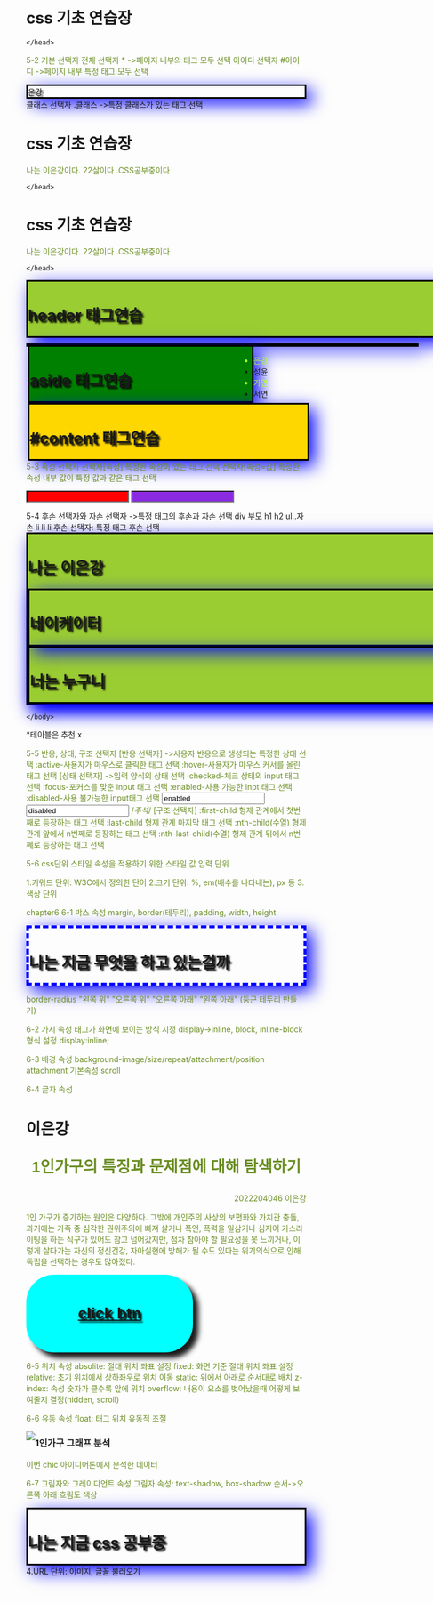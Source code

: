 <!DOCTYPE html> 
<html>
    <head>
<title>chapter5 css기초</title>
<style>

h1 { 
    color : blueviolet;
background-color: yellowgreen; }
</style>
<body>
    <h1>css 기초 연습장</h1>
    </body>
        
    </head>
</html>

5-2 기본 선택자
전체 선택자 * ->페이지 내부의 태그 모두 선택
아이디 선택자 #아이디 ->페이지 내부 특정 태그 모두 선택<div id="id">은강</div>
클래스 선택자 .클래스 ->특정 클래스가 있는 태그 선택
<!--전체 선택자-->
<!DOCTYPE html> 
<html>
    <head>
<title>chapter5 css기초</title>
<style>

* { 
    color : blueviolet;
background-color: yellowgreen; }
</style>
<body>
    <h1>css 기초 연습장</h1>
    <P>나는 이은강이다. 22살이다 .CSS공부중이다</P>
    </body>
        
    </head>
</html>

<!--태그 선택자-->
<!DOCTYPE html> 
<html>
    <head>
<title>chapter5 5-1예제</title>
<style>

h1 { color: skyblue;}
p {color : olivedrab;}
</style>
<body>
    <h1>css 기초 연습장</h1>
    <P>나는 이은강이다. 22살이다 .CSS공부중이다</P>
    </body>
        
    </head>
</html>
<!--아이디 선택자-->
<!DOCTYPE html> 
<html>
    <head>
<title>chapter5 5-2 예제</title>
<style>
    #header {
        width:800px; margin: 0 auto;
        background: yellowgreen;
    }
    #wrap{
        width: 700px; margin: 10 auto;
    }
    #aside {
        width:400px; float: left;
        background: green;
    }
    #content {
        width: 500px; float: left;
        background: gold;
    }

</style>
</head>
<body>
    <div id ="header">
      <h1>header 태그연습</h1>
</div>
<div id ="wrap">
    <div id="aside">
    <h1>aside 태그연습</h1>
</div>
<div id ="content">
    <h1>#content 태그연습</h1>
</div>
</div>
    </body>
        
    
</html>
<!--클래스 선택자-->
<!DOCTYPE html>
<html>
<head>
<title>css 클래스 선택자</title>
<style>
    .select {color: greenyellow}
</style>
</head>
<body>
    <ul>
        <li class="select">은강</li>
        <li>성윤</li>
        <li class="select">가연</li>
        <li>서연</li>
    </ul>
</body>
</html>

5-3 속성 선택자
선택자[속성]:특정한 속성이 있는 태그 선택
선택자[속성=값]:특정한 속성 내부 값이 특정 값과 같은 태그 선택
<!--속성 선택자-->
<!DOCTYPE html>
<html>
<head>
<title>css 클래스 속성 선택자</title>
<style>
    input[type="text"] { background: red;}
    input[type="password"] {background: blueviolet;}
</style>
</head>
<body>
   <form>
    <input type="text">
    <input type="password">
   </form>

</body>
</html>
5-4 후손 선택자와 자손 선택자
->특정 태그의 후손과 자손 선택
div 부모
<!--후손-->
h1 h2 ul..자손
    li li li
후손 선택자: 특정 태그 후손 선택
<!--자손 선택자-->
<!DOCTYPE html> 
<html>
    <head>
<title>chapter5 5-2 예제</title>
<style>
    #headerh1  h1 { color: blue;}
    
    #section > h1 { color: red;}
</style>
</head>
<body>
    <div id ="header">
      <h1 class ="title">나는 이은강</h1>
      <div id="nav">
        <h1>네이케이터</h1>
      </div>
      <div id="section">
        <h1 class="title">너는 누구니</h1>
      </div>
</div>

    </body>
</html>
*테이블은 추천 x

5-5 반응, 상태, 구조 선택자
[반응 선택자]
->사용자 반응으로 생성되는 특정한 상태 선택
:active-사용자가 마우스로 클릭한 태그 선택
:hover-사용자가 마우스 커서를 올린 태그 선택
[상태 선택자]
->입력 양식의 상태 선택
:checked-체크 상태의 input 태그 선택
:focus-포커스를 맞춘 input 태그 선택
:enabled-사용 가능한 inpt 태그 선택
:disabled-사용 불가능한 input태그 선택
<input value="enabled">
<input value="disabled">
/*주석*/
[구조 선택자]
:first-child 형제 관계에서 첫번째로 등장하는 태그 선택
:last-child 형제 관계 마지막 태그 선택
:nth-child(수열) 형제 관계 앞에서 n번쩨로 등장하는 태그 선택
:nth-last-child(수열) 형제 관계 뒤에서 n번쩨로 등장하는 태그 선택

5-6 css단위
스타일 속성을 적용하기 위한 스타일 값 입력 단위


1.키워드 단위: W3C에서 정의한 단어
2.크기 단위: %, em(배수를 나타내는), px 등
3.색상 단위

chapter6 
6-1 박스 속성
margin, border(테두리), padding, width, height
<!DOCTYPE html>
<html>
<head>
<title>chapter6 테두리 만들기</title>
<style>
    .boxx {
        border-width: thick;
        border-style: dashed;
        border-color: blue;
    }
</style>
</head>
<body>
<div class="boxx">
 <h1>나는 지금 무엇을 하고 있는걸까</h1>
</div>

</body>
</html>

border-radius "왼쪽 위" "오른쪽 위" "오른쪽 아래" "왼쪽 아래" (둥근 테두리 만들기)
 
6-2 가시 속성
태그가 화면에 보이는 방식 지정
display->inline, block, inline-block 형식 설정
display:inline;

6-3 배경 속성
background-image/size/repeat/attachment/position
attachment 기본속성 scroll

6-4 글자 속성
<!--글자 속성 정렬-->
<!DOCTYPE html>
<html>
<head>
<title>chapter6 테두리 만들기</title>
<style>
   .font_big { font-size: 2em;}
   .font_sans-serif { font-family: sans-serif;}
   .font_bold { font-weight: bold;}
   .font_center {text-align: center}
   .font_right {text-align: right;}
</style>
</head>
<body>
<h1>이은강</h1>
<p class="font_big font_sans-serif font_center font_bold">1인가구의 특징과 문제점에 대해 탐색하기</p>
<p class="font_right">2022204046 이은강 </p>
<p>1인 가구가 증가하는 원인은 다양하다. 그밖에 개인주의 사상의 보편화와 가치관 충돌, 과거에는 가족 중 심각한 권위주의에 빠져 살거나 폭언, 폭력을 일삼거나 심지어 가스라이팅을 하는 식구가 있어도 참고 넘어갔지만, 점차 참아야 할 필요성을 못 느끼거나, 이렇게 살다가는 자신의 정신건강, 자아실현에 방해가 될 수도 있다는 위기의식으로 인해 독립을 선택하는 경우도 많아졌다.
</p>
</body>
</html>
<!--간단한 버튼 만들기-->
<!DOCTYPE html>
<html>
<head>
<title>글자 수직 중앙 정렬하기</title>
<style>
   .font_big { font-size: 2em;}
   .font_sans-serif { font-family: sans-serif;}
   .font_bold { font-weight: bold;}
   .font_center {text-align: center}
   .button {
    width: 300px;
    height: 140px;
    background-color: aqua;
    border: 20px;
    border-radius: 50px;
    box-shadow: 10px 10px 10px;
   }
   .button > a {
    display: block;
    line-height: 140px; /* 테두리와 글자 위치 맞추기*/
   }
</style>
</head>
<body>
<div class="button">
    <a href="#" class="font_big font_sans-serif font_bold font_center" >click btn</a>
</div>
</body>
</html>

6-5 위치 속성
absolite: 절대 위치 좌표 설정
fixed: 화면 기준 절대 위치 좌표 설정
relative: 초기 위치에서 상하좌우로 위치 이동
static: 위에서 아래로 순서대로 배치
z-index: 속성 숫자가 클수록 앞에 위치
overflow: 내용이 요소를 벗어났을때 어떻게 보여줄지 결정(hidden, scroll)

6-6 유동 속성
float: 태그 위치 유동적 조절

<!DOCTYPE html>
<html>
<head>
    <title>태그 위치 유동적 조절</title>
    <style>
        img{ float: left;}
    </style>
</head>
<body>
    <img src="그래프.png">
    <h3>1인가구 그래프 분석</h3>
    <p>이번 chic 아이디어톤에서 분석한 데이터</p>
</body>
</html>

6-7 그림자와 그레이디언트 속성
그림자 속성: text-shadow, box-shadow
순서->오른쪽 아래 흐림도 색상

<!DOCTYPE html>
<html>
<head>
    <title>박스에 그림자 만들기</title>
    <style>
        div {
            border: 3px solid black;
            box-shadow: 10px 10px 30px blue;
            text-shadow: 3px 3px 3px black;
        }
    </style>
</head>
<body>
   <div class="box">
   <h1>나는 지금 css 공부중</h1>
</div>
</body>
</html>
4.URL 단위: 이미지, 글꼴 불러오기
